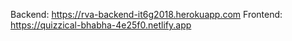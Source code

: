 Backend: https://rva-backend-it6g2018.herokuapp.com
Frontend: https://quizzical-bhabha-4e25f0.netlify.app